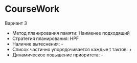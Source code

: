 # CourseWork

Вариант 3
- Метод планирования памяти: Наименее подходящий
- Стратегия  планирования: HPF
- Наличие вытеснения: -
- Список частично упорядочивается каждые t тактов: +
- Динамическое повышение приоритета: -
